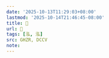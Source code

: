 ```yaml
---
date: '2025-10-13T11:29:03+08:00'
lastmod: '2025-10-14T21:46:45-08:00'
title: 󰟺
url: 󰟺
tags: [泓, 泓]
src: GHZR, DCCV
note:
---
```

